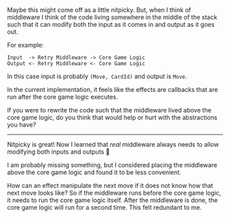 Maybe this might come off as a little nitpicky. But, when I think of middleware I think of the code living somewhere in the middle of the stack such that it can modify both the input as it comes in and output as it goes out.

For example:

```
Input  -> Retry Middleware -> Core Game Logic
Output <- Retry Middleware <- Core Game Logic
```

In this case input is probably `(Move, CardId)` and output is `Move`.

In the current implementation, it feels like the effects are callbacks that are run after the core game logic executes.

If you were to rewrite the code such that the middleware lived above the core game logic, do you think that would help or hurt with the abstractions you have?

---

Nitpicky is great! Now I learned that _real_ middleware always needs to allow modifying both inputs and outputs 🎉

I am probably missing something, but I considered placing the middleware above the core game logic and found it to be less convenient.

How can an effect manipulate the next move if it does not know how that next move looks like? So if the middleware runs before the core game logic, it needs to run the core game logic itself. After the middleware is done, the core game logic will run for a second time. This felt redundant to me.
